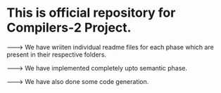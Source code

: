 # This is official repository for Compilers-2 Project.
---> We have wriiten individual readme files for each phase which are present in their respective folders.

---> We have implemented completely upto semantic phase.

---> We have also done some code generation.
